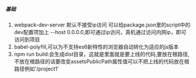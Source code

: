 ##### 基础
1. webpack-dev-server 默认不接受ip访问 可以给package.json里的script中的dev配置项加上 --host 0.0.0.0,即可通过ip访问，真机通过访问内网ip，即可访问到项目
2. babel-polyfill,可以为不支持es6新特性的浏览器自动转化为适应的js版本
4. npm run build:会生成dist目录，这就是里面就是要上线的代码,要放在根路径,不放在根路径的话要改变assetsPublicPath属性值可以不把上线的代码放在根路径例如'/project1'